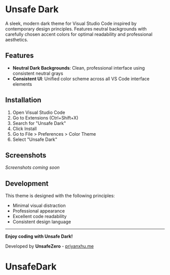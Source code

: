 # Unsafe Dark

A sleek, modern dark theme for Visual Studio Code inspired by contemporary design principles. Features neutral backgrounds with carefully chosen accent colors for optimal readability and professional aesthetics.

## Features

- **Neutral Dark Backgrounds**: Clean, professional interface using consistent neutral grays
- **Consistent UI**: Unified color scheme across all VS Code interface elements

## Installation

1. Open Visual Studio Code
2. Go to Extensions (Ctrl+Shift+X)
3. Search for "Unsafe Dark"
4. Click Install
5. Go to File > Preferences > Color Theme
6. Select "Unsafe Dark"

## Screenshots

*Screenshots coming soon*

## Development

This theme is designed with the following principles:
- Minimal visual distraction
- Professional appearance
- Excellent code readability
- Consistent design language

---

**Enjoy coding with Unsafe Dark!**

Developed by **UnsafeZero** - [priyanxhu.me](https://priyanxhu.me)
# UnsafeDark
